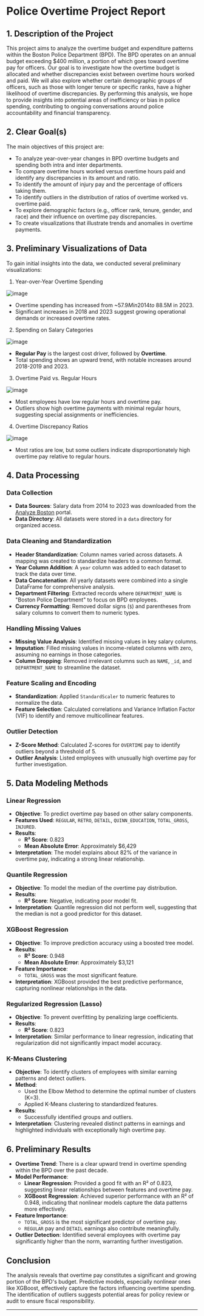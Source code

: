 # Police Overtime Project Report

## 1. Description of the Project

This project aims to analyze the overtime budget and expenditure patterns within the Boston Police Department (BPD). The BPD operates on an annual budget exceeding $400 million, a portion of which goes toward overtime pay for officers. Our goal is to investigate how the overtime budget is allocated and whether discrepancies exist between overtime hours worked and paid. We will also explore whether certain demographic groups of officers, such as those with longer tenure or specific ranks, have a higher likelihood of overtime discrepancies. By performing this analysis, we hope to provide insights into potential areas of inefficiency or bias in police spending, contributing to ongoing conversations around police accountability and financial transparency.

## 2. Clear Goal(s)

The main objectives of this project are:

- To analyze year-over-year changes in BPD overtime budgets and spending both intra and inter departments.
- To compare overtime hours worked versus overtime hours paid and identify any discrepancies in its amount and ratio.
- To identify the amount of injury pay and the percentage of officers taking them.
- To identify outliers in the distribution of ratios of overtime worked vs. overtime paid.
- To explore demographic factors (e.g., officer rank, tenure, gender, and race) and their influence on overtime pay discrepancies.
- To create visualizations that illustrate trends and anomalies in overtime payments.

## 3. Preliminary Visualizations of Data

To gain initial insights into the data, we conducted several preliminary visualizations:

1. Year-over-Year Overtime Spending

![image](https://github.com/user-attachments/assets/5cc0a3ca-03b2-4fdc-b405-4338b9e5dd3b)


- Overtime spending has increased from ~$57.9M in 2014 to ~$88.5M in 2023.
- Significant increases in 2018 and 2023 suggest growing operational demands or increased overtime rates.

2. Spending on Salary Categories

![image](https://github.com/user-attachments/assets/1375e63d-7332-4d65-a767-f7847a33c966)


- **Regular Pay** is the largest cost driver, followed by **Overtime**.
- Total spending shows an upward trend, with notable increases around 2018-2019 and 2023.

3. Overtime Paid vs. Regular Hours

![image](https://github.com/user-attachments/assets/839ef134-6483-4a09-b3b9-2b01121ed31c)


- Most employees have low regular hours and overtime pay.
- Outliers show high overtime payments with minimal regular hours, suggesting special assignments or inefficiencies.

4. Overtime Discrepancy Ratios

![image](https://github.com/user-attachments/assets/b1041e99-2f2c-419d-8876-a9a4168d8363)


- Most ratios are low, but some outliers indicate disproportionately high overtime pay relative to regular hours.


## 4. Data Processing

### Data Collection

- **Data Sources**: Salary data from 2014 to 2023 was downloaded from the [Analyze Boston](https://data.boston.gov/) portal.
- **Data Directory**: All datasets were stored in a `data` directory for organized access.

### Data Cleaning and Standardization

- **Header Standardization**: Column names varied across datasets. A mapping was created to standardize headers to a common format.
- **Year Column Addition**: A `year` column was added to each dataset to track the data over time.
- **Data Concatenation**: All yearly datasets were combined into a single DataFrame for comprehensive analysis.
- **Department Filtering**: Extracted records where `DEPARTMENT_NAME` is "Boston Police Department" to focus on BPD employees.
- **Currency Formatting**: Removed dollar signs (`$`) and parentheses from salary columns to convert them to numeric types.

### Handling Missing Values

- **Missing Value Analysis**: Identified missing values in key salary columns.
- **Imputation**: Filled missing values in income-related columns with zero, assuming no earnings in those categories.
- **Column Dropping**: Removed irrelevant columns such as `NAME`, `_id`, and `DEPARTMENT_NAME` to streamline the dataset.

### Feature Scaling and Encoding

- **Standardization**: Applied `StandardScaler` to numeric features to normalize the data.
- **Feature Selection**: Calculated correlations and Variance Inflation Factor (VIF) to identify and remove multicollinear features.

### Outlier Detection

- **Z-Score Method**: Calculated Z-scores for `OVERTIME` pay to identify outliers beyond a threshold of 5.
- **Outlier Analysis**: Listed employees with unusually high overtime pay for further investigation.

## 5. Data Modeling Methods

### Linear Regression

- **Objective**: To predict overtime pay based on other salary components.
- **Features Used**: `REGULAR`, `RETRO`, `DETAIL`, `QUINN_EDUCATION`, `TOTAL_GROSS`, `INJURED`.
- **Results**:
  - **R² Score**: 0.823
  - **Mean Absolute Error**: Approximately \$6,429
- **Interpretation**: The model explains about 82% of the variance in overtime pay, indicating a strong linear relationship.

### Quantile Regression

- **Objective**: To model the median of the overtime pay distribution.
- **Results**:
  - **R² Score**: Negative, indicating poor model fit.
- **Interpretation**: Quantile regression did not perform well, suggesting that the median is not a good predictor for this dataset.

### XGBoost Regression

- **Objective**: To improve prediction accuracy using a boosted tree model.
- **Results**:
  - **R² Score**: 0.948
  - **Mean Absolute Error**: Approximately \$3,121
- **Feature Importance**:
  - `TOTAL_GROSS` was the most significant feature.
- **Interpretation**: XGBoost provided the best predictive performance, capturing nonlinear relationships in the data.

### Regularized Regression (Lasso)

- **Objective**: To prevent overfitting by penalizing large coefficients.
- **Results**:
  - **R² Score**: 0.823
- **Interpretation**: Similar performance to linear regression, indicating that regularization did not significantly impact model accuracy.

### K-Means Clustering

- **Objective**: To identify clusters of employees with similar earning patterns and detect outliers.
- **Method**:
  - Used the Elbow Method to determine the optimal number of clusters (K=3).
  - Applied K-Means clustering to standardized features.
- **Results**:
  - Successfully identified groups and outliers.
- **Interpretation**: Clustering revealed distinct patterns in earnings and highlighted individuals with exceptionally high overtime pay.

## 6. Preliminary Results

- **Overtime Trend**: There is a clear upward trend in overtime spending within the BPD over the past decade.
- **Model Performance**:
  - **Linear Regression**: Provided a good fit with an R² of 0.823, suggesting linear relationships between features and overtime pay.
  - **XGBoost Regression**: Achieved superior performance with an R² of 0.948, indicating that nonlinear models capture the data patterns more effectively.
- **Feature Importance**:
  - `TOTAL_GROSS` is the most significant predictor of overtime pay.
  - `REGULAR` pay and `DETAIL` earnings also contribute meaningfully.
- **Outlier Detection**: Identified several employees with overtime pay significantly higher than the norm, warranting further investigation.

## Conclusion

The analysis reveals that overtime pay constitutes a significant and growing portion of the BPD's budget. Predictive models, especially nonlinear ones like XGBoost, effectively capture the factors influencing overtime spending. The identification of outliers suggests potential areas for policy review or audit to ensure fiscal responsibility.

---
